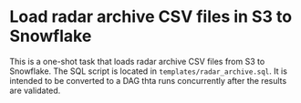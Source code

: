 # Load radar archive CSV files in S3 to Snowflake

This is a one-shot task that loads radar archive CSV files from S3 to Snowflake. The SQL script is located in `templates/radar_archive.sql`. It is intended to be converted to a DAG thta runs concurrently after the results are validated.
